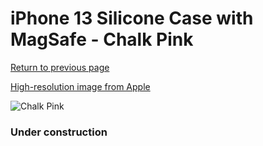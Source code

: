 # iPhone 13 Silicone Case with MagSafe - Chalk Pink

[Return to previous page](/iphone_13)

[High-resolution image from Apple](https://store.storeimages.cdn-apple.com/8756/as-images.apple.com/is/MM283?wid=4500&hei=4500&fmt=png)

<div style="width: 384px"><img src="/everyphone/MM283.png" alt="Chalk Pink"></div>

### Under construction
